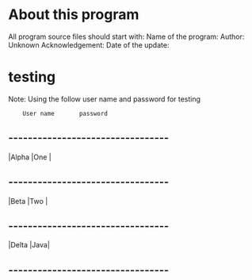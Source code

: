 
# About this program
 
 All program source files should start with:
 Name of the program: 
 Author: Unknown 
 Acknowledgement: 
 Date of the update: 
 
  
 
# testing
  
  Note: Using the follow user name and password for testing
  
  		User name		password
## ---------------------------------        
|Alpha		 	|One | 
## ---------------------------------
|Beta			  |Two	| 
##  ---------------------------------
|Delta 			|Java| 
## ---------------------------------
  
 


